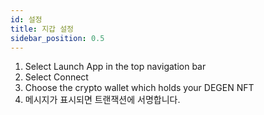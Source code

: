 ```yaml
---
id: 설정
title: 지갑 설정
sidebar_position: 0.5
---
```


1. Select Launch App in the top navigation bar
2. Select Connect
3. Choose the crypto wallet which holds your DEGEN NFT
4. 메시지가 표시되면 트랜잭션에 서명합니다.
